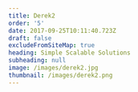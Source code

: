 ```yaml
---
title: Derek2
order: '5'
date: 2017-09-25T10:11:40.723Z
draft: false
excludeFromSiteMap: true
heading: Simple Scalable Solutions
subheading: null
image: /images/derek2.jpg
thumbnail: /images/derek2.png
---
```


